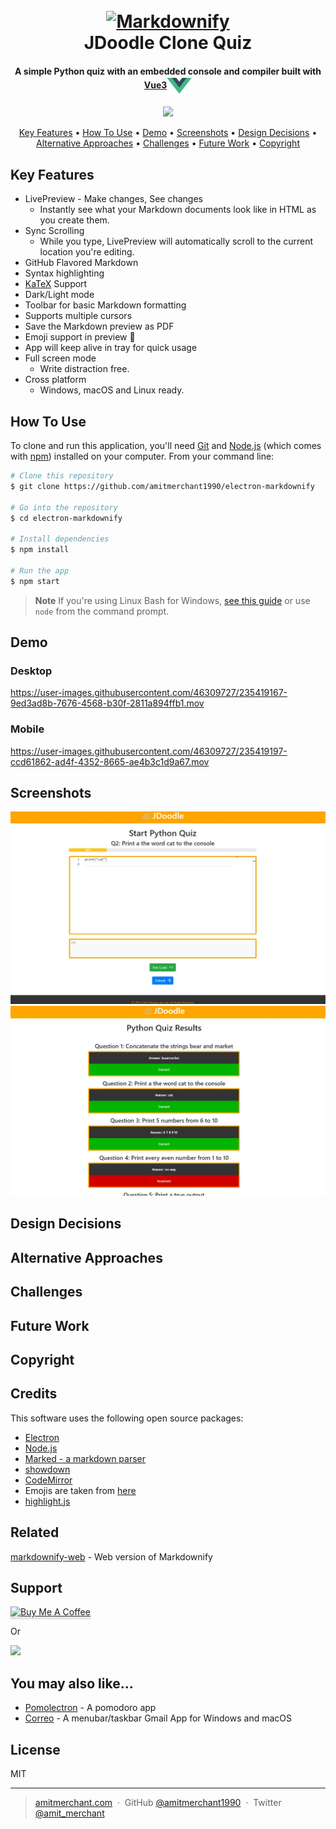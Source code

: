 
<h1 align="center">
  <br>
  <a href="http://www.amitmerchant.com/electron-markdownify"><img src="https://github.com/nikhilsurfingaus/programming-quiz-console-editor-vue3/blob/master/public/favicon.ico" alt="Markdownify" width="200"></a>
  <br>
  JDoodle Clone Quiz
  <br>
</h1>

<h4 align="center">A simple Python quiz with an embedded console and compiler built with <a href="https://vuejs.org/" target="_blank">Vue3<img align="center" alt="Rafa-Python" height="30" width="40" src="https://github.com/devicons/devicon/blob/master/icons/vuejs/vuejs-original.svg">
</a></h4>

<p align="center">
  <a href="https://saythanks.io/to/nikhilsurfingaus@gmail.com">
      <img src="https://img.shields.io/badge/FindMeHere.io-%E2%98%BC-1EAEDB.svg">
  </a>
</p>

<p align="center">
  <a href="#key-features">Key Features</a> •
  <a href="#how-to-use">How To Use</a> •
  <a href="#demo">Demo</a> •
  <a href="#screenshots">Screenshots</a> •
  <a href="#design-decisions">Design Decisions</a> •
  <a href="#alternative-approaches">Alternative Approaches</a> •
  <a href="#challenges">Challenges</a> •
  <a href="#future-work">Future Work</a> •
  <a href="#copyright">Copyright</a>
</p>

## Key Features

* LivePreview - Make changes, See changes
  - Instantly see what your Markdown documents look like in HTML as you create them.
* Sync Scrolling
  - While you type, LivePreview will automatically scroll to the current location you're editing.
* GitHub Flavored Markdown  
* Syntax highlighting
* [KaTeX](https://khan.github.io/KaTeX/) Support
* Dark/Light mode
* Toolbar for basic Markdown formatting
* Supports multiple cursors
* Save the Markdown preview as PDF
* Emoji support in preview :tada:
* App will keep alive in tray for quick usage
* Full screen mode
  - Write distraction free.
* Cross platform
  - Windows, macOS and Linux ready.

## How To Use

To clone and run this application, you'll need [Git](https://git-scm.com) and [Node.js](https://nodejs.org/en/download/) (which comes with [npm](http://npmjs.com)) installed on your computer. From your command line:

```bash
# Clone this repository
$ git clone https://github.com/amitmerchant1990/electron-markdownify

# Go into the repository
$ cd electron-markdownify

# Install dependencies
$ npm install

# Run the app
$ npm start
```

> **Note**
> If you're using Linux Bash for Windows, [see this guide](https://www.howtogeek.com/261575/how-to-run-graphical-linux-desktop-applications-from-windows-10s-bash-shell/) or use `node` from the command prompt.


## Demo
### Desktop
https://user-images.githubusercontent.com/46309727/235419167-9ed3ad8b-7676-4568-b30f-2811a894ffb1.mov

### Mobile
https://user-images.githubusercontent.com/46309727/235419197-ccd61862-ad4f-4352-8665-ae4b3c1d9a67.mov

## Screenshots

<p float="left">
  <img src="https://github.com/nikhilsurfingaus/programming-quiz-console-editor-vue3/blob/master/src/assets/demo1.jpg" />
  <img src="https://github.com/nikhilsurfingaus/programming-quiz-console-editor-vue3/blob/master/src/assets/demo2.jpg" />
</p>

## Design Decisions
## Alternative Approaches
## Challenges
## Future Work
## Copyright


## Credits

This software uses the following open source packages:

- [Electron](http://electron.atom.io/)
- [Node.js](https://nodejs.org/)
- [Marked - a markdown parser](https://github.com/chjj/marked)
- [showdown](http://showdownjs.github.io/showdown/)
- [CodeMirror](http://codemirror.net/)
- Emojis are taken from [here](https://github.com/arvida/emoji-cheat-sheet.com)
- [highlight.js](https://highlightjs.org/)

## Related

[markdownify-web](https://github.com/amitmerchant1990/markdownify-web) - Web version of Markdownify

## Support

<a href="https://www.buymeacoffee.com/5Zn8Xh3l9" target="_blank"><img src="https://www.buymeacoffee.com/assets/img/custom_images/purple_img.png" alt="Buy Me A Coffee" style="height: 41px !important;width: 174px !important;box-shadow: 0px 3px 2px 0px rgba(190, 190, 190, 0.5) !important;-webkit-box-shadow: 0px 3px 2px 0px rgba(190, 190, 190, 0.5) !important;" ></a>

<p>Or</p> 

<a href="https://www.patreon.com/amitmerchant">
	<img src="https://c5.patreon.com/external/logo/become_a_patron_button@2x.png" width="160">
</a>

## You may also like...

- [Pomolectron](https://github.com/amitmerchant1990/pomolectron) - A pomodoro app
- [Correo](https://github.com/amitmerchant1990/correo) - A menubar/taskbar Gmail App for Windows and macOS

## License

MIT

---

> [amitmerchant.com](https://www.amitmerchant.com) &nbsp;&middot;&nbsp;
> GitHub [@amitmerchant1990](https://github.com/amitmerchant1990) &nbsp;&middot;&nbsp;
> Twitter [@amit_merchant](https://twitter.com/amit_merchant)

